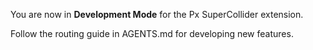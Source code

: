 You are now in **Development Mode** for the Px SuperCollider extension.

Follow the routing guide in AGENTS.md for developing new features.
